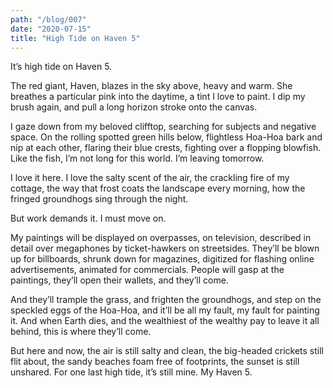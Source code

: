 ```yaml
---
path: "/blog/007"
date: "2020-07-15"
title: "High Tide on Haven 5"
---
```


It’s high tide on Haven 5.

The red giant, Haven, blazes in the sky above, heavy and warm. She breathes a particular pink into the daytime, a tint I love to paint. I dip my brush again, and pull a long horizon stroke onto the canvas.

I gaze down from my beloved clifftop, searching for subjects and negative space. On the rolling spotted green hills below, flightless Hoa-Hoa bark and nip at each other, flaring their blue crests, fighting over a flopping blowfish. Like the fish, I’m not long for this world. I’m leaving tomorrow.

I love it here. I love the salty scent of the air, the crackling fire of my cottage, the way that frost coats the landscape every morning, how the fringed groundhogs sing through the night.

But work demands it. I must move on.

My paintings will be displayed on overpasses, on television, described in detail over megaphones by ticket-hawkers on streetsides. They’ll be blown up for billboards, shrunk down for magazines, digitized for flashing online advertisements, animated for commercials. People will gasp at the paintings, they’ll open their wallets, and they’ll come.

And they’ll trample the grass, and frighten the groundhogs, and step on the speckled eggs of the Hoa-Hoa, and it’ll be all my fault, my fault for painting it. And when Earth dies, and the wealthiest of the wealthy pay to leave it all behind, this is where they’ll come.

But here and now, the air is still salty and clean, the big-headed crickets still flit about, the sandy beaches foam free of footprints, the sunset is still unshared. For one last high tide, it’s still mine. My Haven 5.
